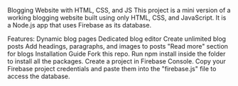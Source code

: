 
Blogging Website with HTML, CSS, and JS
This project is a mini version of a working blogging website built using only HTML, CSS, and JavaScript. It is a Node.js app that uses Firebase as its database.

Features:
Dynamic blog pages
Dedicated blog editor
Create unlimited blog posts
Add headings, paragraphs, and images to posts
"Read more" section for blogs
Installation Guide
Fork this repo.
Run npm install inside the folder to install all the packages.
Create a project in Firebase Console.
Copy your Firebase project credentials and paste them into the "firebase.js" file to access the database.
